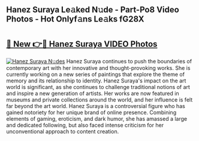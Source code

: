 ## Hanez Suraya Le𝚊ked N𝚞de - Part-Po8 Video Photos - Hot Onlyf𝚊ns Le𝚊ks fG28X

# <h2><a href="http://ac4508.deff.icu/?id=Hanez+Suraya">🔗 New 👉🔴 Hanez Suraya VIDEO Photos</a></h2>

[![Hanez Suraya N𝚞des](https://i.imgur.com/rIISA9y.gif)](http://ac4508.deff.icu/?id=Hanez+Suraya)
Hanez Suraya continues to push the boundaries of contemporary art with her innovative and thought-provoking works. She is currently working on a new series of paintings that explore the theme of memory and its relationship to identity. Hanez Suraya's impact on the art world is significant, as she continues to challenge traditional notions of art and inspire a new generation of artists. Her works are now featured in museums and private collections around the world, and her influence is felt far beyond the art world. Hanez Suraya is a controversial figure who has gained notoriety for her unique brand of online presence. Combining elements of gaming, eroticism, and dark humor, she has amassed a large and dedicated following, but also faced intense criticism for her unconventional approach to content creation.
